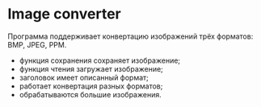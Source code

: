 # Image converter
Программа поддерживает конвертацию изображений трёх форматов: BMP, JPEG, PPM.

- функция сохранения сохраняет изображение;
- функция чтения загружает изображение;
- заголовок имеет описанный формат;
- работает конвертация разных форматов;
- обрабатываются большие изображения.
